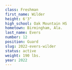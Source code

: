 ```yaml
---
class: Freshman
first_name: Wilder
height: 6'3"
high_school: Oak Mountain HS
hometown: Birmingham, Ala.
last_name: Evers
number: 12
position: Guard
slug: 2022-evers-wilder
status: active
weight: 190 lbs.
year: 2022
---
```

